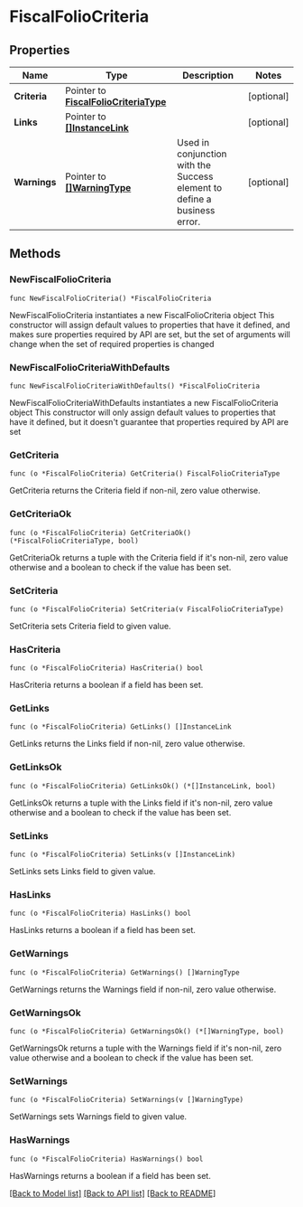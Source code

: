 # FiscalFolioCriteria

## Properties

Name | Type | Description | Notes
------------ | ------------- | ------------- | -------------
**Criteria** | Pointer to [**FiscalFolioCriteriaType**](FiscalFolioCriteriaType.md) |  | [optional] 
**Links** | Pointer to [**[]InstanceLink**](InstanceLink.md) |  | [optional] 
**Warnings** | Pointer to [**[]WarningType**](WarningType.md) | Used in conjunction with the Success element to define a business error. | [optional] 

## Methods

### NewFiscalFolioCriteria

`func NewFiscalFolioCriteria() *FiscalFolioCriteria`

NewFiscalFolioCriteria instantiates a new FiscalFolioCriteria object
This constructor will assign default values to properties that have it defined,
and makes sure properties required by API are set, but the set of arguments
will change when the set of required properties is changed

### NewFiscalFolioCriteriaWithDefaults

`func NewFiscalFolioCriteriaWithDefaults() *FiscalFolioCriteria`

NewFiscalFolioCriteriaWithDefaults instantiates a new FiscalFolioCriteria object
This constructor will only assign default values to properties that have it defined,
but it doesn't guarantee that properties required by API are set

### GetCriteria

`func (o *FiscalFolioCriteria) GetCriteria() FiscalFolioCriteriaType`

GetCriteria returns the Criteria field if non-nil, zero value otherwise.

### GetCriteriaOk

`func (o *FiscalFolioCriteria) GetCriteriaOk() (*FiscalFolioCriteriaType, bool)`

GetCriteriaOk returns a tuple with the Criteria field if it's non-nil, zero value otherwise
and a boolean to check if the value has been set.

### SetCriteria

`func (o *FiscalFolioCriteria) SetCriteria(v FiscalFolioCriteriaType)`

SetCriteria sets Criteria field to given value.

### HasCriteria

`func (o *FiscalFolioCriteria) HasCriteria() bool`

HasCriteria returns a boolean if a field has been set.

### GetLinks

`func (o *FiscalFolioCriteria) GetLinks() []InstanceLink`

GetLinks returns the Links field if non-nil, zero value otherwise.

### GetLinksOk

`func (o *FiscalFolioCriteria) GetLinksOk() (*[]InstanceLink, bool)`

GetLinksOk returns a tuple with the Links field if it's non-nil, zero value otherwise
and a boolean to check if the value has been set.

### SetLinks

`func (o *FiscalFolioCriteria) SetLinks(v []InstanceLink)`

SetLinks sets Links field to given value.

### HasLinks

`func (o *FiscalFolioCriteria) HasLinks() bool`

HasLinks returns a boolean if a field has been set.

### GetWarnings

`func (o *FiscalFolioCriteria) GetWarnings() []WarningType`

GetWarnings returns the Warnings field if non-nil, zero value otherwise.

### GetWarningsOk

`func (o *FiscalFolioCriteria) GetWarningsOk() (*[]WarningType, bool)`

GetWarningsOk returns a tuple with the Warnings field if it's non-nil, zero value otherwise
and a boolean to check if the value has been set.

### SetWarnings

`func (o *FiscalFolioCriteria) SetWarnings(v []WarningType)`

SetWarnings sets Warnings field to given value.

### HasWarnings

`func (o *FiscalFolioCriteria) HasWarnings() bool`

HasWarnings returns a boolean if a field has been set.


[[Back to Model list]](../README.md#documentation-for-models) [[Back to API list]](../README.md#documentation-for-api-endpoints) [[Back to README]](../README.md)


